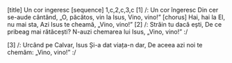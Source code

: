 [title] Un cor ingeresc
[sequence] 1,c,2,c,3,c
[1]
/: Un cor îngeresc
Din cer se-aude cântând,
„O, păcătos, vin la Isus,
Vino, vino!”
[chorus]
Hai, hai la El, nu mai sta,
Azi Isus te cheamă,
„Vino, vino!”
[2]
/: Străin tu dacă ești,
De ce pribeag mai rătăcești?
N-auzi chemarea lui Isus,
„Vino, vino!” :/

[3]
/: Urcând pe Calvar,
Isus Și-a dat viața-n dar,
De aceea azi noi te chemăm:
„Vino, vino!” :/

